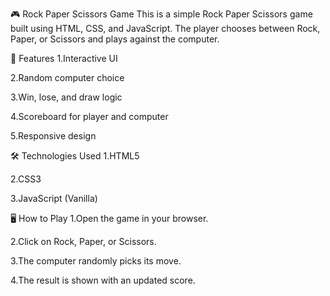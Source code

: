 🎮 Rock Paper Scissors Game
This is a simple Rock Paper Scissors game built using HTML, CSS, and JavaScript. The player chooses between Rock, Paper, or Scissors and plays against the computer.

📌 Features
1.Interactive UI

2.Random computer choice

3.Win, lose, and draw logic

4.Scoreboard for player and computer

5.Responsive design

🛠️ Technologies Used
1.HTML5

2.CSS3

3.JavaScript (Vanilla)

🖥️ How to Play
1.Open the game in your browser.

2.Click on Rock, Paper, or Scissors.

3.The computer randomly picks its move.

4.The result is shown with an updated score.


